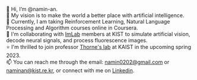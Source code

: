 👋 Hi, I’m @namin-an.   
👀 My vision is to make the world a better place with artificial intelligence.   
🌱 Currently, I am taking Reinforcement Learning, Natural Language Processing and Algorithm courses online in Coursera.   
💞️ I'm collaborating with [ImLab](http://imvisionlab.com/) members at KIST to simulate artificial vision, decode neural signals, and process fluorescence images.      
⭐️ I'm thrilled to join professor [Thorne's lab](https://xfact.net/) at KAIST in the upcoming spring 2023.   
📫 You can reach me through the email: namin0202@gmail.com or naminan@kist.re.kr, or connect with me on [Linkedin](https://www.linkedin.com/in/namin-an-0202/).  

<!---
namin-an/namin-an is a ✨ special ✨ repository because its `README.md` (this file) appears on your GitHub profile.
You can click the Preview link to take a look at your changes.
--->
